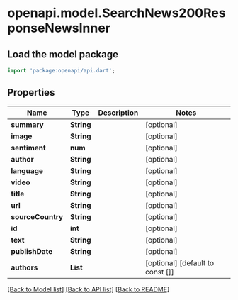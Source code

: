 # openapi.model.SearchNews200ResponseNewsInner

## Load the model package
```dart
import 'package:openapi/api.dart';
```

## Properties
Name | Type | Description | Notes
------------ | ------------- | ------------- | -------------
**summary** | **String** |  | [optional] 
**image** | **String** |  | [optional] 
**sentiment** | **num** |  | [optional] 
**author** | **String** |  | [optional] 
**language** | **String** |  | [optional] 
**video** | **String** |  | [optional] 
**title** | **String** |  | [optional] 
**url** | **String** |  | [optional] 
**sourceCountry** | **String** |  | [optional] 
**id** | **int** |  | [optional] 
**text** | **String** |  | [optional] 
**publishDate** | **String** |  | [optional] 
**authors** | **List<String>** |  | [optional] [default to const []]

[[Back to Model list]](../README.md#documentation-for-models) [[Back to API list]](../README.md#documentation-for-api-endpoints) [[Back to README]](../README.md)


